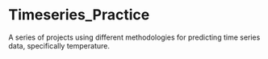 # Timeseries_Practice
A series of projects using different methodologies for predicting time series data, specifically temperature.
